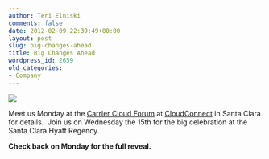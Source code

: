 ```yaml
---
author: Teri Elniski
comments: false
date: 2012-02-09 22:39:49+00:00
layout: post
slug: big-changes-ahead
title: Big Changes Ahead
wordpress_id: 2659
old_categories:
- Company
---
```


![](http://cloudscaling.com/wp-content/uploads/2012/02/hero.jpg)

Meet us Monday at the [Carrier Cloud Forum](http://www.cloudconnectevent.com/santaclara/cloud-computing-conference/carrier-cloud-forum.php) at [CloudConnect](http://www.cloudconnectevent.com/santaclara/registration/) in Santa Clara for details.  Join us on Wednesday the 15th for the big celebration at the Santa Clara Hyatt Regency.

**Check back on Monday for the full reveal.**




